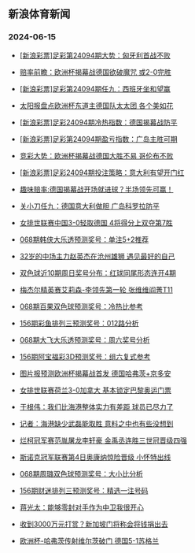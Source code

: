 ## 新浪体育新闻 
### 2024-06-15

+ [[新浪彩票]足彩第24094期大势：匈牙利首战不败](https://sports.sina.com.cn/l/2024-06-14/doc-inayseii5990629.shtml)

+ [赔率前瞻：欧洲杯揭幕战德国欲破魔咒 或2-0完胜](https://sports.sina.com.cn/l/2024-06-14/doc-inayseii5972781.shtml)

+ [[新浪彩票]足彩第24094期任九：西班牙坐和望赢](https://sports.sina.com.cn/l/2024-06-14/doc-inayseii5992463.shtml)

+ [太阳报盘点欧洲杯东道主德国队太太团 各个美如花](https://sports.sina.com.cn/global/germany/2024-06-14/doc-inayskrn8662506.shtml)

+ [[新浪彩票]足彩24094期冷热指数：德国揭幕战防平](https://sports.sina.com.cn/l/2024-06-14/doc-inayseii5994443.shtml)

+ [[新浪彩票]足彩第24094期盈亏指数：广岛主胜可期](https://sports.sina.com.cn/l/2024-06-14/doc-inayseii5993344.shtml)

+ [竞彩大势：欧洲杯揭幕战德国大胜不易 哥伦布不败](https://sports.sina.com.cn/l/2024-06-14/doc-inayseii5994890.shtml)

+ [[新浪彩票]足彩24094期投注策略：意大利有望开门红](https://sports.sina.com.cn/l/2024-06-14/doc-inayseiq8720664.shtml)

+ [趣味赔率:德国揭幕战开场就进球？半场领先可赢！](https://sports.sina.com.cn/l/2024-06-14/doc-inayseiq8705344.shtml)

+ [关小刀任九：德国意大利做胆 广岛科罗拉防平](https://sports.sina.com.cn/l/2024-06-14/doc-inayszpe8514101.shtml)

+ [女排世联赛中国3-0轻取德国 4将得分上双夺第7胜](https://sports.sina.com.cn/others/volleyball/2024-06-14/doc-inaytnca2738966.shtml)

+ [068期韩侠大乐透预测奖号：单注5+2推荐](https://sports.sina.com.cn/l/2024-06-14/doc-inayszpe8484120.shtml)

+ [32岁的中场主力赵英杰在沧州雄狮 遇见最好的自己](https://sports.sina.com.cn/china/2024-06-14/doc-inaysvfk2893875.shtml)

+ [双色球近10期周日奖号分布：红球同尾形态连开4期](https://sports.sina.com.cn/l/2024-06-14/doc-inaysvfk2888327.shtml)

+ [梅杰尔精英赛艾莉森-李领先第一轮 张维维阎菁T11](https://sports.sina.com.cn/golf/lpga/2024-06-14/doc-inayseiq8762267.shtml)

+ [068期百果双色球预测奖号：冷热比参考](https://sports.sina.com.cn/l/2024-06-14/doc-inayszph2872173.shtml)

+ [156期彩鱼排列三预测奖号：012路分析](https://sports.sina.com.cn/l/2024-06-14/doc-inayszph2862424.shtml)

+ [068期大飞大乐透预测奖号：周六奖号分析](https://sports.sina.com.cn/l/2024-06-14/doc-inayszpe8484702.shtml)

+ [156期阿宝福彩3D预测奖号：组六复式参考](https://sports.sina.com.cn/l/2024-06-14/doc-inayszph2856450.shtml)

+ [图片报预测欧洲杯揭幕战首发 德国哈弗茨+京多安](https://sports.sina.com.cn/global/germany/2024-06-14/doc-inaysvfk2910475.shtml)

+ [女排世联赛荷兰3-0加拿大 基本锁定巴黎奥运门票](https://sports.sina.com.cn/others/volleyball/2024-06-14/doc-inaytfva8438707.shtml)

+ [于根伟：我们比海港整体实力有差距 球员已尽力了](https://sports.sina.com.cn/china/j/2024-06-14/doc-inaytsky2638479.shtml)

+ [记者：海港缺少武磊能取胜 意料之中也有些没想到](https://sports.sina.com.cn/china/j/2024-06-14/doc-inaytskw8252215.shtml)

+ [烂柯冠军赛范胤屠龙李轩豪 金禹丞连胜三世冠晋级四强](https://sports.sina.com.cn/go/2024-06-14/doc-inayszpe8473224.shtml)

+ [斯诺克冠军联赛第4日奥康纳惊险晋级 小怀特出线](https://sports.sina.com.cn/others/snooker/2024-06-14/doc-inayskrn8683214.shtml)

+ [068期周璐双色球预测奖号：大小比分析](https://sports.sina.com.cn/l/2024-06-14/doc-inayszph2871438.shtml)

+ [156期财迷排列三预测奖号：精选一注号码](https://sports.sina.com.cn/l/2024-06-14/doc-inayszpe8480589.shtml)

+ [蒋光太：能够零封对手作为中卫我很开心](https://sports.sina.com.cn/china/j/2024-06-14/doc-inaytnca2756963.shtml)

+ [收到3000万元打赏？新加坡门将称会将钱捐出去](https://sports.sina.com.cn/china/2024-06-14/doc-inaysvfk2942550.shtml)

+ [欧洲杯-哈弗茨传射维尔茨破门 德国5-1苏格兰](https://sports.sina.com.cn/g/pl/2024-06-15/doc-inayuihq7978578.shtml)

